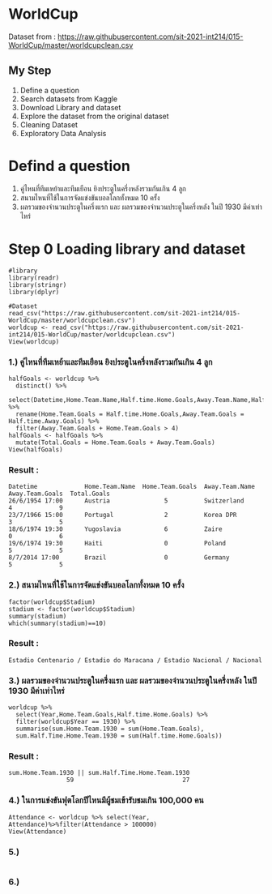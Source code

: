 # WorldCup
Dataset from : https://raw.githubusercontent.com/sit-2021-int214/015-WorldCup/master/worldcupclean.csv

## My Step
1. Define a question
2. Search datasets from Kaggle
3. Download Library and dataset
4. Explore the dataset from the original dataset
5. Cleaning Dataset
6. Exploratory Data Analysis

# Defind a question
1. คู่ไหนที่ทีมเหย้าและทีมเยือน ยิงประตูในครึ่งหลังรวมกันเกิน 4 ลูก
2. สนามไหนที่ใช้ในการจัดแข่งขันบอลโลกทั้งหมด 10 ครั้ง
3. ผลรวมของจำนวนประตูในครึ่งแรก และ ผลรวมของจำนวนประตูในครึ่งหลัง ในปี 1930 มีค่าเท่าไหร่

# Step 0 Loading library and dataset
```{R}
#library
library(readr)
library(stringr)
library(dplyr)

#Dataset
read_csv("https://raw.githubusercontent.com/sit-2021-int214/015-WorldCup/master/worldcupclean.csv")
worldcup <- read_csv("https://raw.githubusercontent.com/sit-2021-int214/015-WorldCup/master/worldcupclean.csv")
View(worldcup)
```

### 1.) คู่ไหนที่ทีมเหย้าและทีมเยือน ยิงประตูในครึ่งหลังรวมกันเกิน 4 ลูก
```{R}
halfGoals <- worldcup %>% 
  distinct() %>% 
  select(Datetime,Home.Team.Name,Half.time.Home.Goals,Away.Team.Name,Half.time.Away.Goals) %>% 
  rename(Home.Team.Goals = Half.time.Home.Goals,Away.Team.Goals = Half.time.Away.Goals) %>% 
  filter(Away.Team.Goals + Home.Team.Goals > 4)
halfGoals <- halfGoals %>% 
  mutate(Total.Goals = Home.Team.Goals + Away.Team.Goals)
View(halfGoals)
```
### Result :
```{R}
Datetime             Home.Team.Name  Home.Team.Goals  Away.Team.Name  Away.Team.Goals  Total.Goals
26/6/1954 17:00      Austria               5          Switzerland            4             9
23/7/1966 15:00      Portugal              2          Korea DPR              3             5
18/6/1974 19:30      Yugoslavia            6          Zaire                  0             6
19/6/1974 19:30      Haiti                 0          Poland                 5             5
8/7/2014 17:00       Brazil                0          Germany                5             5
```
### 2.) สนามไหนที่ใช้ในการจัดแข่งขันบอลโลกทั้งหมด 10 ครั้ง
```{R}
factor(worldcup$Stadium) 
stadium <- factor(worldcup$Stadium) 
summary(stadium) 
which(summary(stadium)==10)
```
### Result :
```{R}
Estadio Centenario / Estadio do Maracana / Estadio Nacional / Nacional                                                                        
```

### 3.) ผลรวมของจำนวนประตูในครึ่งแรก และ ผลรวมของจำนวนประตูในครึ่งหลัง ในปี 1930 มีค่าเท่าไหร่
```{R}
worldcup %>% 
  select(Year,Home.Team.Goals,Half.time.Home.Goals) %>% 
  filter(worldcup$Year == 1930) %>% 
  summarise(sum.Home.Team.1930 = sum(Home.Team.Goals), 
  sum.Half.Time.Home.Team.1930 = sum(Half.time.Home.Goals))
```
### Result :
```{R}
sum.Home.Team.1930 || sum.Half.Time.Home.Team.1930
                59                              27
```
### 4.) ในการแข่งขันฟุตโลกปีไหนมีผู้ชมเข้ารับชมเกิน 100,000 คน
```{R}
Attendance <- worldcup %>% select(Year, Attendance)%>%filter(Attendance > 100000)
View(Attendance)
```

### 5.) 
```{R}

```

### 6.) 
```{R}

```

